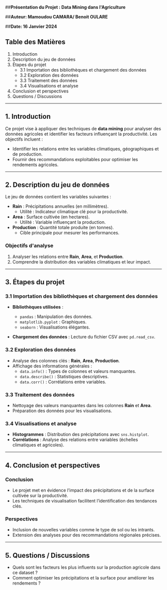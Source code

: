 ##**Présentation du Projet : Data Mining dans l'Agriculture**

##**Auteur: Mamoudou CAMARA/ Benoit OULARE**

##**Date: 16 Janvier 2024**

## **Table des Matières**
1. Introduction  
2. Description du jeu de données  
3. Étapes du projet  
   - 3.1 Importation des bibliothèques et chargement des données  
   - 3.2 Exploration des données  
   - 3.3 Traitement des données  
   - 3.4 Visualisations et analyse  
4. Conclusion et perspectives  
5. Questions / Discussions  

---

## **1. Introduction**
Ce projet vise à appliquer des techniques de **data mining** pour analyser des données agricoles et identifier les facteurs influençant la productivité. Les objectifs incluent :  
- Identifier les relations entre les variables climatiques, géographiques et de production.  
- Fournir des recommandations exploitables pour optimiser les rendements agricoles.  

---

## **2. Description du jeu de données**
Le jeu de données contient les variables suivantes :  

- **Rain** : Précipitations annuelles (en millimètres).  
  - Utilité : Indicateur climatique clé pour la productivité.  
- **Area** : Surface cultivée (en hectares).  
  - Utilité : Variable influençant la production.  
- **Production** : Quantité totale produite (en tonnes).  
  - Cible principale pour mesurer les performances.  

### **Objectifs d'analyse**
1. Analyser les relations entre **Rain**, **Area**, et **Production**.  
2. Comprendre la distribution des variables climatiques et leur impact.  

---

## **3. Étapes du projet**

### **3.1 Importation des bibliothèques et chargement des données**
- **Bibliothèques utilisées** :  
  - `pandas` : Manipulation des données.  
  - `matplotlib.pyplot` : Graphiques.  
  - `seaborn` : Visualisations élégantes.  

- **Chargement des données** : Lecture du fichier CSV avec `pd.read_csv`.  

### **3.2 Exploration des données**
- Analyse des colonnes clés : **Rain**, **Area**, **Production**.  
- Affichage des informations générales :  
  - `data.info()` : Types de colonnes et valeurs manquantes.  
  - `data.describe()` : Statistiques descriptives.  
  - `data.corr()` : Corrélations entre variables.  

### **3.3 Traitement des données**
- Nettoyage des valeurs manquantes dans les colonnes **Rain** et **Area**.  
- Préparation des données pour les visualisations.  

### **3.4 Visualisations et analyse**
- **Histogrammes** : Distribution des précipitations avec `sns.histplot`.  
- **Corrélations** : Analyse des relations entre variables (échelles climatiques et agricoles).  

---

## **4. Conclusion et perspectives**

### **Conclusion**
- Le projet met en évidence l’impact des précipitations et de la surface cultivée sur la productivité.  
- Les techniques de visualisation facilitent l’identification des tendances clés.  

### **Perspectives**
- Inclusion de nouvelles variables comme le type de sol ou les intrants.  
- Extension des analyses pour des recommandations régionales précises.  

---

## **5. Questions / Discussions**
- Quels sont les facteurs les plus influents sur la production agricole dans ce dataset ?  
- Comment optimiser les précipitations et la surface pour améliorer les rendements ?

